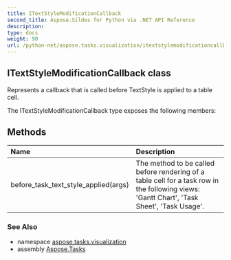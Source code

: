 ```yaml
---
title: ITextStyleModificationCallback
second_title: Aspose.Sildes for Python via .NET API Reference
description: 
type: docs
weight: 90
url: /python-net/aspose.tasks.visualization/itextstylemodificationcallback/
---
```


## ITextStyleModificationCallback class

Represents a callback that is called before TextStyle is applied to a table cell.

The ITextStyleModificationCallback type exposes the following members:
## Methods
| Name | Description |
| :- | :- |
|before_task_text_style_applied(args)|The method to be called before rendering of a table cell for a task row in the following views:<br/>            'Gantt Chart', 'Task Sheet', 'Task Usage'.|

### See Also

* namespace [aspose.tasks.visualization](/tasks/python-net/aspose.tasks.visualization/)
* assembly [Aspose.Tasks](/tasks/python-net/)

